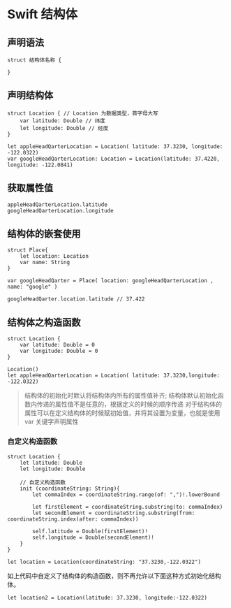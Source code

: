 # Swift 结构体

## 声明语法
```
struct 结构体名称 {

}
```
## 声明结构体
```
struct Location { // Location 为数据类型，首字母大写
    var latitude: Double // 纬度
    let longitude: Double // 经度
}

let appleHeadQarterLocation = Location( latitude: 37.3230, longitude: -122.0322)
var googleHeadQarterLocation: Location = Location(latitude: 37.4220, longitude: -122.0841)
```
## 获取属性值
```
appleHeadQarterLocation.latitude
googleHeadQarterLocation.longitude
```

## 结构体的嵌套使用
```
struct Place{
    let location: Location
    var name: String
}

var googleHeadQarter = Place( location: googleHeadQarterLocation , name: "google" )

googleHeadQarter.location.latitude // 37.422
```


## 结构体之构造函数
```
struct Location {
    var latitude: Double = 0
    var longitude: Double = 0
}

Location()
let appleHeadQarterLocation = Location( latitude: 37.3230,longitude: -122.0322)
```
>  结构体的初始化时默认将结构体内所有的属性值补齐;
> 结构体默认初始化函数内传递的属性值不是任意的，根据定义的时候的顺序传递
> 对于结构体的属性可以在定义结构体的时候赋初始值，并将其设置为变量，也就是使用 var 关键字声明属性


### 自定义构造函数
```
struct Location {
    let latitude: Double
    let longitude: Double

    // 自定义构造函数
    init (coordinateString: String){
        let commaIndex = coordinateString.range(of: ",")!.lowerBound

        let firstElement = coordinateString.substring(to: commaIndex)
        let secondElement = coordinateString.substring(from: coordinateString.index(after: commaIndex))
        
        self.latitude = Double(firstElement)!
        self.longitude = Double(secondElement)!
    }
}

let location = Location(coordinateString: "37.3230,-122.0322")
```
如上代码中自定义了结构体的构造函数，则不再允许以下面这种方式初始化结构体。
```
let location2 = Location(latitude: 37.3230, longitude:-122.0322)
```

